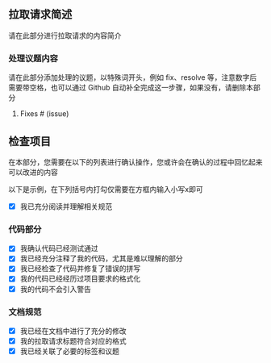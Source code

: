 ## 拉取请求简述
请在此部分进行拉取请求的内容简介

### 处理议题内容
请在此部分添加处理的议题，以特殊词开头，例如 fix、resolve 等，注意数字后需要带空格，也可以通过 Github 自动补全完成这一步骤，如果没有，请删除本部分

1. Fixes # (issue)

## 检查项目
在本部分，您需要在以下的列表进行确认操作，您或许会在确认的过程中回忆起来可以改进的内容

以下是示例，在下列括号内打勾仅需要在方框内输入小写x即可

- [x] 我已充分阅读并理解相关规范

### 代码部分
- [x] 我确认代码已经测试通过
- [x] 我已经充分注释了我的代码，尤其是难以理解的部分
- [x] 我已经检查了代码并修复了错误的拼写
- [x] 我的代码已经经历过项目要求的格式化
- [x] 我的代码不会引入警告

### 文档规范
- [x] 我已经在文档中进行了充分的修改
- [x] 我的拉取请求标题符合对应的格式
- [x] 我已经关联了必要的标签和议题
